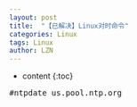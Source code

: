 ```yaml
---
layout: post
title:  "【已解决】Linux对时命令" 
categories: Linux
tags: Linux
author: LZN
---
```


* content
{:toc}

<pre>#ntpdate us.pool.ntp.org</pre>